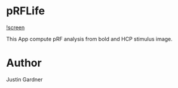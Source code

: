 # pRFLife

[!screen](screen.png)

This App compute pRF analysis from bold and HCP stimulus image.

# Author 

Justin Gardner




